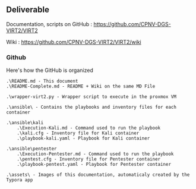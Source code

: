 ## Deliverable

Documentation, scripts on GitHub : https://github.com/CPNV-DGS-VIRT2/VIRT2

Wiki : https://github.com/CPNV-DGS-VIRT2/VIRT2/wiki

### Github

Here's how the GitHub is organized

```
.\README.md - This document
.\README-Complete.md - README + Wiki on the same MD File

.\wrapper-virt2.py - Wrapper script to execute in the proxmox VM

.\ansible\ - Contains the playbooks and inventory files for each container

.\ansible\kali
	.\Execution-Kali.md - Command used to run the playbook
	.\kali.cfg - Inventory file for Kali container
	.\playbook-kali.yaml - Playbook for Kali container

.\ansible\pentester
	.\Execution-Pentester.md - Command used to run the playbook
	.\pentest.cfg - Inventory file for Pentester container
	.\playbook-pentest.yaml - Playbook for Pentester container

.\assets\ - Images of this documentation, automaticaly created by the Typora app
```

